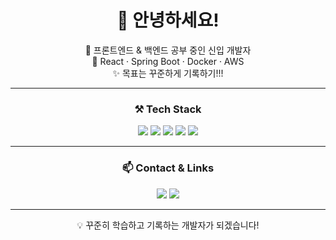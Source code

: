 <!-- 프로필 제목 -->
<h1 align="center">👋 안녕하세요!</h1>

<!-- 소개글 -->
<p align="center">
  🌱 프론트엔드 & 백엔드 공부 중인 신입 개발자<br>
  🚀 React · Spring Boot · Docker · AWS<br>
  ✨ 목표는 꾸준하게 기록하기!!! 
</p>

---

<!-- 기술 스택 아이콘 -->
<h3 align="center">⚒ Tech Stack</h3>
<p align="center">
  <!-- 아이콘 출처: https://simpleicons.org/ -->
  <img src="https://img.shields.io/badge/Java-007396?style=for-the-badge&logo=openjdk&logoColor=white" />
  <img src="https://img.shields.io/badge/SpringBoot-6DB33F?style=for-the-badge&logo=springboot&logoColor=white" />
  <img src="https://img.shields.io/badge/React-61DAFB?style=for-the-badge&logo=react&logoColor=black" />
  <img src="https://img.shields.io/badge/Docker-2496ED?style=for-the-badge&logo=docker&logoColor=white" />
  <img src="https://img.shields.io/badge/AWS-232F3E?style=for-the-badge&logo=amazonaws&logoColor=white" />
</p>

---

<!-- 연락 / 링크 -->
<h3 align="center">📫 Contact & Links</h3>
<p align="center">
  <a href="mailto:sohyem.dev@gmail.com"><img src="https://img.shields.io/badge/Gmail-D14836?style=for-the-badge&logo=gmail&logoColor=white" /></a>
<!--  <a href="https://your-portfolio.com"><img src="https://img.shields.io/badge/Portfolio-000000?style=for-the-badge&logo=About.me&logoColor=white" /></a> -->
  <a href="https://hyemso-dev.tistory.com/"><img src="https://img.shields.io/badge/Blog-FF5722?style=for-the-badge&logo=blogger&logoColor=white" /></a>
</p>

---

<!-- 푸터 -->
<p align="center">
  💡 꾸준히 학습하고 기록하는 개발자가 되겠습니다!  
</p>
